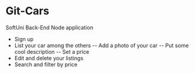 # Git-Cars
SoftUni Back-End Node application
 - Sign up
 - List your car among the others
  -- Add a photo of your car
  -- Put some cool description
  -- Set a price
 - Edit and delete your listings
 - Search and filter by price
